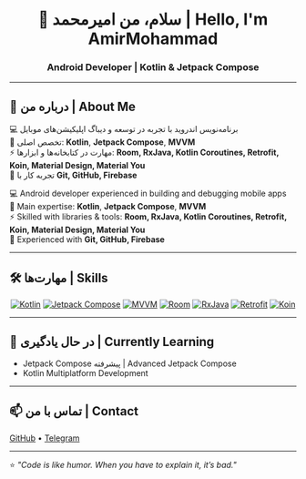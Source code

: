<h1 align="center">👋 سلام، من امیرمحمد | Hello, I'm AmirMohammad</h1>
<h3 align="center">Android Developer | Kotlin & Jetpack Compose</h3>

---

## 📌 درباره من | About Me
💻 برنامه‌نویس اندروید با تجربه در توسعه و دیباگ اپلیکیشن‌های موبایل  
🎯 تخصص اصلی: **Kotlin**, **Jetpack Compose**, **MVVM**  
⚡ مهارت در کتابخانه‌ها و ابزارها: **Room, RxJava, Kotlin Coroutines, Retrofit, Koin, Material Design, Material You**  
🔧 تجربه کار با **Git, GitHub, Firebase**

💻 Android developer experienced in building and debugging mobile apps  
🎯 Main expertise: **Kotlin**, **Jetpack Compose**, **MVVM**  
⚡ Skilled with libraries & tools: **Room, RxJava, Kotlin Coroutines, Retrofit, Koin, Material Design, Material You**  
🔧 Experienced with **Git, GitHub, Firebase**

---

## 🛠 مهارت‌ها | Skills
<p align="center">
  <a href="#"><img alt="Kotlin" src="https://img.shields.io/badge/Kotlin-0095D5?style=for-the-badge&logo=kotlin&logoColor=white&labelColor=black" /></a>
  <a href="#"><img alt="Jetpack Compose" src="https://img.shields.io/badge/Jetpack%20Compose-4285F4?style=for-the-badge&logo=jetpackcompose&logoColor=white&labelColor=black" /></a>
  <a href="#"><img alt="MVVM" src="https://img.shields.io/badge/MVVM-FF6F00?style=for-the-badge&logoColor=white" /></a>
  <a href="#"><img alt="Room" src="https://img.shields.io/badge/Room-FF6F00?style=for-the-badge&logo=sqlite&logoColor=white&labelColor=black" /></a>
  <a href="#"><img alt="RxJava" src="https://img.shields.io/badge/RxJava-B7178C?style=for-the-badge&logo=reactivex&logoColor=white&labelColor=black" /></a>
  <a href="#"><img alt="Retrofit" src="https://img.shields.io/badge/Retrofit-3F51B5?style=for-the-badge&logoColor=white&labelColor=black" /></a>
  <a href="#"><img alt="Koin" src="https://img.shields.io/badge/Koin-0095D5?style=for-the-badge&logoColor=white&labelColor=black" /></a>
</p>

---

## 🌱 در حال یادگیری | Currently Learning
- Jetpack Compose پیشرفته | Advanced Jetpack Compose  
- Kotlin Multiplatform Development  

---

## 📫 تماس با من | Contact
[GitHub](https://github.com/Amirmohammadd2004) • [Telegram](https://t.me/amirmohammad_android)  

---

⭐️ _"Code is like humor. When you have to explain it, it’s bad."_
